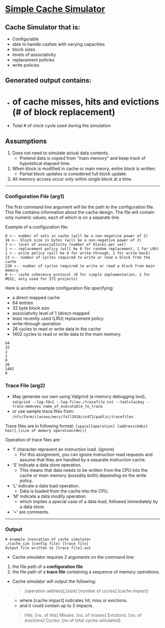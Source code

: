# [Simple Cache Simulator](https://oregonstate.instructure.com/courses/1689747/assignments/7404481)

## Cache Simulator that is:
* Configurable
* able to handle cashes with varying capacities
* block sizes
* levels of associativity
* replacement policies
* write policies

## Generated output contains:
* # of cache misses, hits and evictions (# of block replacement)
* Total # of clock cycle used during the simulation

## Assumptions
1. Does not need to simulate actual data contents.
	* Pretend data is copied from "main memory" and keep track of hypotetical elapsed time.
2. When block is modified in cache or main meory, entire block is written.
	* Partial block updates is considered full block update.
3. All memory access occur only within single block at a time.

---
### Configuration File (arg1)
The first command line argument will be the path to the configuration file. 
This file contains information about the cache design. 
The file will contain only numeric values, each of which is on a separate line.

Example of a configuration file:
```
8 <-- number of sets in cache (will be a non-negative power of 2)
16 <-- block size in bytes (will be a non-negative power of 2)
3 <-- level of associativity (number of blocks per set)
1 <-- replacement policy (will be 0 for random replacement, 1 for LRU)
1 <-- write policy (will be 0 for write-through, 1 for write-back)
13 <-- number of cycles required to write or read a block from the cache
230 <-- number of cycles required to write or read a block from main memory
0 <-- cache coherence protocol (0 for simple implementation, 1 for MESI, only used for 572 projects)
```

Here is another example configuration file specifying:
* a direct-mapped cache
* 64 entries
* 32 byte block size
* associativity level of 1 (direct-mapped
* least recently used (LRU) replacement policy
* write-through operation
* 26 cycles to read or write data to the cache
* 1402 cycles to read or write data to the main memory.

```
64
32
1
1
0
26
1402
0
```

### Trace File (arg2)
* May generate our own using Valgrind (a memory debugging tool),
` valgrind --log-fd=1 --log-file=./tracefile.txt --tool=lackey --trace-mem=yes name_of_executable_to_trace `
* or use sample trace files from:
`/nfs/farm/classes/eecs/fall2018/cs472/public/tracefiles`

Trace files are in following format:
`[space][operation] [address(64bit hex)],[size of memory operation(dec)]`

Operation of trace files are:
* ‘I’ character represent an instruction load. (ignore)
	* For this assignment, you can ignore instruction read requests and assume that they are handled by a separate instruction cache.
* ‘S’ indicate a data store operation. 
	* This means that data needs to be written from the CPU into the cache or main memory (possibly both) depending on the write policy.
* ‘L’ indicate a data load operation. 
	* Data is loaded from the cache into the CPU.
* 'M' indicate a data modify operation.
	* which implies a special case of a data load, followed immediately by a data store.
* '=' are comments.

---
### Output
```
# example invocation of cache simulator
./cache_sim [config file] [trace file]
Output file written to [trace file].out
```
* Cache simulator requires 2 arguments on the command line:
1. the file path of a **configuration file** 
2. the file path of a **trace file** containing a sequence of memory operations. 

* Cache simulator will output the following:
	> \[operation address\],\[size\] \[number of cycles\] \[cache impact\]
	* where \[cache impact\] indicates hit, miss or evictions.
	* and it could contain up to 3 impacts.
	> Hits: \[no. of hits\] Misses: \[no. of misses\] Evictions: \[no. of evictions\]
	> Cycles: \[no of total cycles simulated\]
